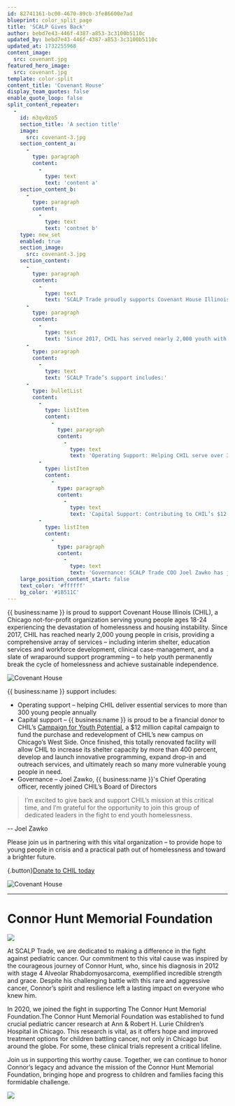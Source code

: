 ```yaml
---
id: 82741161-bc00-4670-89cb-3fe86600e7ad
blueprint: color_split_page
title: 'SCALP Gives Back'
author: bebd7e43-446f-4387-a853-3c3100b5110c
updated_by: bebd7e43-446f-4387-a853-3c3100b5110c
updated_at: 1732255968
content_image:
  src: covenant.jpg
featured_hero_image:
  src: covenant.jpg
template: color-split
content_title: 'Covenant House'
display_team_quotes: false
enable_quote_loop: false
split_content_repeater:
  -
    id: m3qv0zo5
    section_title: 'A section title'
    image:
      src: covenant-3.jpg
    section_content_a:
      -
        type: paragraph
        content:
          -
            type: text
            text: 'content a'
    section_content_b:
      -
        type: paragraph
        content:
          -
            type: text
            text: 'contnet b'
    type: new_set
    enabled: true
    section_image:
      src: covenant-3.jpg
    section_content:
      -
        type: paragraph
        content:
          -
            type: text
            text: 'SCALP Trade proudly supports Covenant House Illinois (CHIL), a nonprofit in Chicago dedicated to helping young people ages 18-24 overcome homelessness and housing instability.'
      -
        type: paragraph
        content:
          -
            type: text
            text: 'Since 2017, CHIL has served nearly 2,000 youth with vital services like shelter, education, workforce development, and clinical support, empowering them to achieve lasting independence.'
      -
        type: paragraph
        content:
          -
            type: text
            text: 'SCALP Trade’s support includes:'
      -
        type: bulletList
        content:
          -
            type: listItem
            content:
              -
                type: paragraph
                content:
                  -
                    type: text
                    text: 'Operating Support: Helping CHIL serve over 300 young people annually.'
          -
            type: listItem
            content:
              -
                type: paragraph
                content:
                  -
                    type: text
                    text: 'Capital Support: Contributing to CHIL’s $12 million campaign to expand its campus, increasing shelter capacity and outreach to support more youth.'
          -
            type: listItem
            content:
              -
                type: paragraph
                content:
                  -
                    type: text
                    text: 'Governance: SCALP Trade COO Joel Zawko has joined CHIL’s Board of Directors to support its mission.'
    large_position_content_start: false
    text_color: '#ffffff'
    bg_color: '#1B511C'
---
```

{{ business:name }} is proud to support Covenant House Illinois (CHIL), a Chicago not-for-profit organization serving young people ages 18-24 experiencing the devastation of homelessness and housing instability.
Since 2017, CHIL has reached nearly 2,000 young people in crisis, providing a comprehensive array of services – including interim shelter, education services and workforce development, clinical case-management, and a slate of wraparound support programming – to help youth permanently break the cycle of homelessness and achieve sustainable independence.

![Covenant House](/assets/covenant-3.jpg)

{{ business:name }} support includes:
* Operating support – helping CHIL deliver essential services to more than 300 young people annually
* Capital support – {{ business:name }} is proud to be a financial donor to CHIL’s [Campaign for Youth Potential](https://www.covenanthouseil.org/youthpotential), a $12 million capital campaign to fund the purchase and redevelopment of CHIL’s new campus on Chicago’s West Side. Once finished, this totally renovated facility will allow CHIL to increase its shelter capacity by more than 400 percent, develop and launch innovative programming, expand drop-in and outreach services, and ultimately reach so many more vulnerable young people in need.
* Governance – Joel Zawko, {{ business:name }}'s Chief Operating officer, recently joined CHIL’s Board of Directors

> I’m excited to give back and support CHIL’s mission at this critical time, and I’m grateful for the opportunity to join this group of dedicated leaders in the fight to end youth homelessness.

-- Joel Zawko

Please join us in partnering with this vital organization – to provide hope to young people in crisis and a practical path out of homelessness and toward a brighter future.

{.button}[Donate to CHIL today](https://www.covenanthouseil.org/donate)

![Covenant House](/assets/covenant-2.jpg)

---

# Connor Hunt Memorial Foundation

![](/assets/03ad996f-9149-4fc4-bb0e-42ac1268f770_2-large.jpeg)

At SCALP Trade, we are dedicated to making a difference in the fight against pediatric cancer. Our commitment to this vital cause was inspired by the courageous journey of Connor Hunt, who, since his diagnosis in 2012 with stage 4 Alveolar Rhabdomyosarcoma, exemplified incredible strength and grace. Despite his challenging battle with this rare and aggressive cancer, Connor’s spirit and resilience left a lasting impact on everyone who knew him.

In 2020, we joined the fight in supporting The Connor Hunt Memorial Foundation.The Connor Hunt Memorial Foundation was established to fund crucial pediatric cancer research at Ann & Robert H. Lurie Children’s Hospital in Chicago. This research is vital, as it offers hope and improved treatment options for children battling cancer, not only in Chicago but around the globe. For some, these clinical trials represent a critical lifeline.

Join us in supporting this worthy cause. Together, we can continue to honor Connor’s legacy and advance the mission of the Connor Hunt Memorial Foundation, bringing hope and progress to children and families facing this formidable challenge.

![](/assets/img-7071-3-large.jpeg)
